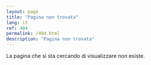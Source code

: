 ```yaml
---
layout: page
title: "Pagina non trovata"
lang: it
ref: 404
permalink: /404.html
description: "Pagina non trovata"
---
```


La pagina che si sta cercando di visualizzare non esiste.
